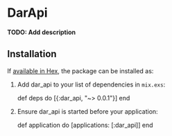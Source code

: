 # DarApi

**TODO: Add description**

## Installation

If [available in Hex](https://hex.pm/docs/publish), the package can be installed as:

  1. Add dar_api to your list of dependencies in `mix.exs`:

        def deps do
          [{:dar_api, "~> 0.0.1"}]
        end

  2. Ensure dar_api is started before your application:

        def application do
          [applications: [:dar_api]]
        end
